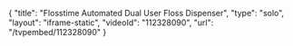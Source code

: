 {
    "title": "Flosstime Automated Dual User Floss Dispenser",
    "type": "solo",
    "layout": "iframe-static",
    "videoId": "112328090",
    "url": "\/tvpembed\/112328090"
}